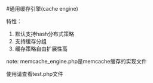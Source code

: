 #通用缓存引擎(cache engine)

特性：

1. 默认支持hash分布式策略
2. 支持缓存分组
3. 缓存策略自由扩展性高

note: memcache_engine.php是memcache缓存的实现文件

使用请查看test.php文件
